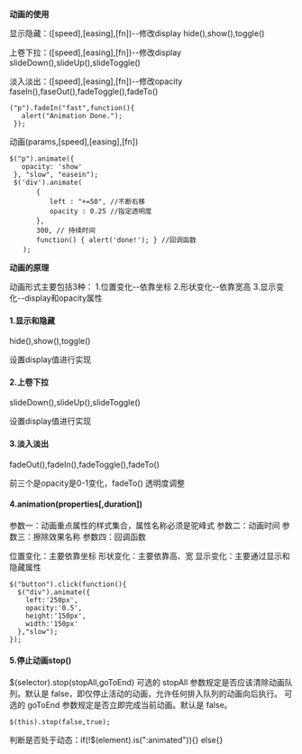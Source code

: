 **动画的使用**

显示隐藏：([speed],[easing],[fn])--修改display
hide(),show(),toggle()

上卷下拉：([speed],[easing],[fn])--修改display
slideDown(),slideUp(),slideToggle()

淡入淡出：([speed],[easing],[fn])--修改opacity
faseIn(),faseOut(),fadeToggle(),fadeTo()

```
("p").fadeIn("fast",function(){
   alert("Animation Done.");
 });
```

动画(params,[speed],[easing],[fn])

```
$("p").animate({
   opacity: 'show'
 }, "slow", "easein");
 $('div').animate(
　　　　{
　　　　　　left : "+=50", //不断右移
　　　　　　opacity : 0.25 //指定透明度
　　　　},
　　　　300, // 持续时间
　　　　function() { alert('done!'); } //回调函数
　　);
```

**动画的原理**

动画形式主要包括3种：
1.位置变化--依靠坐标
2.形状变化--依靠宽高
3.显示变化--display和opacity属性

#### 1.显示和隐藏

hide(),show(),toggle()

设置display值进行实现

#### 2.上卷下拉

slideDown(),slideUp(),slideToggle()

设置display值进行实现

#### 3.淡入淡出

fadeOut(),fadeIn(),fadeToggle(),fadeTo()

前三个是opacity是0-1变化，fadeTo() 透明度调整

#### 4.animation(properties[,duration])

参数一：动画重点属性的样式集合，属性名称必须是驼峰式
参数二：动画时间
参数三：擦除效果名称
参数四：回调函数

位置变化：主要依靠坐标
形状变化：主要依靠高、宽
显示变化：主要通过显示和隐藏属性
```
$("button").click(function(){
  $("div").animate({
    left:'250px',
    opacity:'0.5',
    height:'150px',
    width:'150px'
  },"slow");
});
```

#### 5.停止动画stop()

$(selector).stop(stopAll,goToEnd)
可选的 stopAll 参数规定是否应该清除动画队列。默认是 false，即仅停止活动的动画，允许任何排入队列的动画向后执行。
可选的 goToEnd 参数规定是否立即完成当前动画。默认是 false。
```
$(this).stop(false,true);
```

判断是否处于动态：if(!$(element).is(":animated")){} else{}
